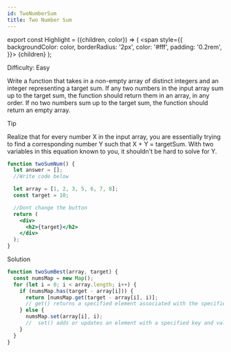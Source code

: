```yaml
---
id: TwoNumberSum
title: Two Number Sum
---
```


export const Highlight = ({children, color}) => (
<span
style={{
      backgroundColor: color,
      borderRadius: '2px',
      color: '#fff',
      padding: '0.2rem',
    }}>
{children}
</span>
);

<Highlight color="#25c2a0">Difficulty: Easy</Highlight>

Write a function that takes in a non-empty array of distinct integers and an
integer representing a target sum. If any two numbers in the input array sum
up to the target sum, the function should return them in an array, in any
order. If no two numbers sum up to the target sum, the function should return
an empty array.

<Highlight color="#1877F2">Tip</Highlight>

Realize that for every number X in the input array, you are essentially trying to find a corresponding number Y such that X + Y = targetSum. With two variables in this equation known to you, it shouldn't be hard to solve for Y.

```jsx live
function twoSumNum() {
  let answer = [];
  //Write code below

  let array = [1, 2, 3, 5, 6, 7, 8];
  const target = 10;

  //Dont change the button
  return (
    <div>
      <h2>{target}</h2>
    </div>
  );
}
```

<Highlight color="#3f2dff">Solution</Highlight>

```jsx
function twoSumBest(array, target) {
  const numsMap = new Map();
  for (let i = 0; i < array.length; i++) {
    if (numsMap.has(target - array[i])) {
      return [numsMap.get(target - array[i], i)];
      // get() returns a specified element associated with the specified key from the Map object.
    } else {
      numsMap.set(array[i], i);
      //  set() adds or updates an element with a specified key and value to a Map object.
    }
  }
}
```
